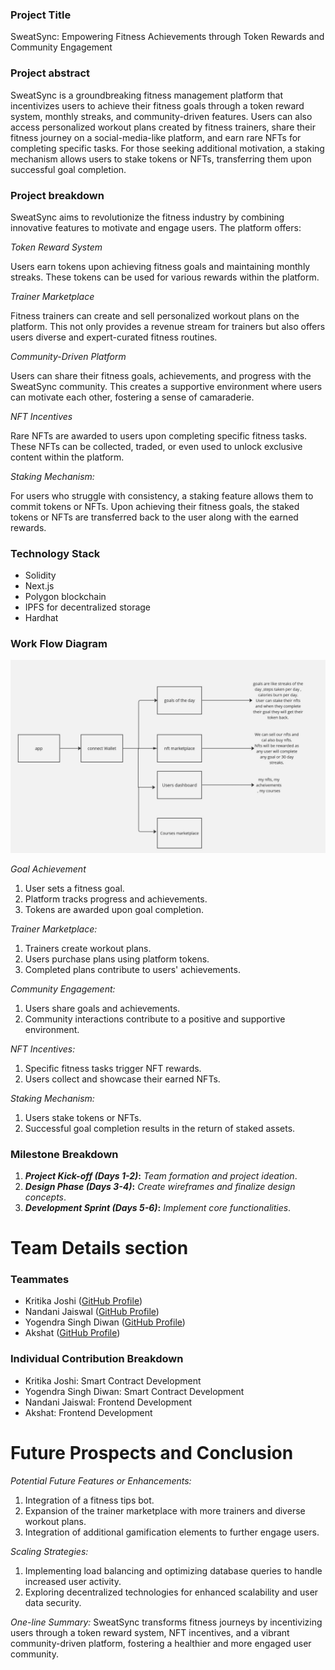 ### Project Title

SweatSync: Empowering Fitness Achievements through Token Rewards and Community Engagement

### Project abstract

SweatSync is a groundbreaking fitness management platform that incentivizes users to achieve their fitness goals through a token reward system, monthly streaks, and community-driven features. Users can also access personalized workout plans created by fitness trainers, share their fitness journey on a social-media-like platform, and earn rare NFTs for completing specific tasks. For those seeking additional motivation, a staking mechanism allows users to stake tokens or NFTs, transferring them upon successful goal completion.

### Project breakdown

SweatSync aims to revolutionize the fitness industry by combining innovative features to motivate and engage users. The platform offers:

_Token Reward System_

Users earn tokens upon achieving fitness goals and maintaining monthly streaks. These tokens can be used for various rewards within the platform.

_Trainer Marketplace_

Fitness trainers can create and sell personalized workout plans on the platform. This not only provides a revenue stream for trainers but also offers users diverse and expert-curated fitness routines.

_Community-Driven Platform_

Users can share their fitness goals, achievements, and progress with the SweatSync community. This creates a supportive environment where users can motivate each other, fostering a sense of camaraderie.

_NFT Incentives_

Rare NFTs are awarded to users upon completing specific fitness tasks. These NFTs can be collected, traded, or even used to unlock exclusive content within the platform.

_Staking Mechanism:_

For users who struggle with consistency, a staking feature allows them to commit tokens or NFTs. Upon achieving their fitness goals, the staked tokens or NFTs are transferred back to the user along with the earned rewards.

### Technology Stack

- Solidity
- Next.js
- Polygon blockchain
- IPFS for decentralized storage
- Hardhat

### Work Flow Diagram

![Alt text](image-1.png)

_Goal Achievement_

1. User sets a fitness goal.
2. Platform tracks progress and achievements.
3. Tokens are awarded upon goal completion.

_Trainer Marketplace:_

1. Trainers create workout plans.
2. Users purchase plans using platform tokens.
3. Completed plans contribute to users' achievements.

_Community Engagement:_

1. Users share goals and achievements.
2. Community interactions contribute to a positive and supportive environment.

_NFT Incentives:_

1. Specific fitness tasks trigger NFT rewards.
2. Users collect and showcase their earned NFTs.

_Staking Mechanism:_

1. Users stake tokens or NFTs.
2. Successful goal completion results in the return of staked assets.

### Milestone Breakdown

1. **_Project Kick-off (Days 1-2)_:** _Team formation and project ideation_.
2. **_Design Phase (Days 3-4)_:** _Create wireframes and finalize design concepts_.
3. **_Development Sprint (Days 5-6)_:** _Implement core functionalities_.

# Team Details section

### Teammates

- Kritika Joshi ([GitHub Profile](https://github.com/KritikaJoshi22))
- Nandani Jaiswal ([GitHub Profile](https://github.com/Yeagerist-Nandini))
- Yogendra Singh Diwan ([GitHub Profile](https://github.com/thhorr))
- Akshat ([GitHub Profile](https://github.com/Akshat-Somvanshi))

### Individual Contribution Breakdown

- Kritika Joshi: Smart Contract Development
- Yogendra Singh Diwan: Smart Contract Development
- Nandani Jaiswal: Frontend Development
- Akshat: Frontend Development

# Future Prospects and Conclusion

_Potential Future Features or Enhancements:_

1. Integration of a fitness tips bot.
2. Expansion of the trainer marketplace with more trainers and diverse workout plans.
3. Integration of additional gamification elements to further engage users.

_Scaling Strategies:_

1. Implementing load balancing and optimizing database queries to handle increased user activity.
2. Exploring decentralized technologies for enhanced scalability and user data security.

_One-line Summary:_
SweatSync transforms fitness journeys by incentivizing users through a token reward system, NFT incentives, and a vibrant community-driven platform, fostering a healthier and more engaged user community.

